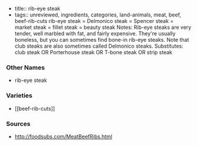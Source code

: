 - title:: rib-eye steak
- tags:: unreviewed, ingredients, categories, land-animals, meat, beef, beef-rib-cuts
rib-eye steak = Delmonico steak = Spencer steak = market steak = fillet steak = beauty steak Notes: Rib-eye steaks are very tender, well marbled with fat, and fairly expensive. They're usually boneless, but you can sometimes find bone-in rib-eye steaks. Note that club steaks are also sometimes called Delmonico steaks. Substitutes: club steak OR Porterhouse steak OR T-bone steak OR strip steak

### Other Names

* rib-eye steak

### Varieties

* [[beef-rib-cuts]]

### Sources
* http://foodsubs.com/MeatBeefRibs.html
